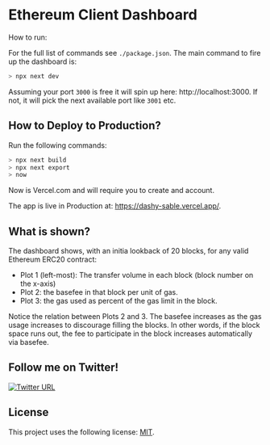 # Ethereum Client Dashboard

How to run:

For the full list of commands see `./package.json`. The main command to fire up the dashboard is:

```bash
> npx next dev
```

Assuming your port `3000` is free it will spin up here: http://localhost:3000.
If not, it will pick the next available port like `3001` etc.

## How to Deploy to Production?

Run the following commands:

```bash
> npx next build
> npx next export
> now
```
Now is Vercel.com and will require you to create and account.

The app is live in Production at: https://dashy-sable.vercel.app/.

## What is shown?

The dashboard shows, with an initia lookback of 20 blocks, for any valid Ethereum ERC20 contract:

+ Plot 1 (left-most): The transfer volume in each block (block number on the x-axis)
+ Plot 2: the basefee in that block per unit of gas.
+ Plot 3: the gas used as percent of the gas limit in the block.

Notice the relation between Plots 2 and 3. The basefee increases as the gas usage increases to discourage filling the blocks. In other words, if the block space runs out, the fee to participate in the block increases automatically via basefee.

## Follow me on Twitter!

[![Twitter URL](https://img.shields.io/twitter/url/https/twitter.com/cryptojesperk.svg?style=social&label=Follow%20%40cryptojesperk)](https://twitter.com/cryptojesperk)

## License
This project uses the following license: [MIT](https://github.com/bisguzar/twitter-scraper/blob/master/LICENSE).
